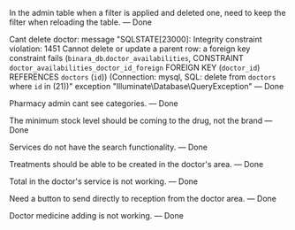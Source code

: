 In the admin table when a filter is applied and deleted one, need to keep the filter when reloading the table. — Done

Cant delete doctor:
message	"SQLSTATE[23000]: Integrity constraint violation: 1451 Cannot delete or update a parent row: a foreign key constraint fails (`binara_db`.`doctor_availabilities`, CONSTRAINT `doctor_availabilities_doctor_id_foreign` FOREIGN KEY (`doctor_id`) REFERENCES `doctors` (`id`)) (Connection: mysql, SQL: delete from `doctors` where `id` in (21))"
exception	"Illuminate\\Database\\QueryException" — Done

Pharmacy admin cant see categories. — Done

The minimum stock level should be coming to the drug, not the brand — Done

Services do not have the search functionality. — Done
 
Treatments should be able to be created in the doctor's area. — Done

Total in the doctor's service is not working. — Done

Need a button to send directly to reception from the doctor area. — Done

Doctor medicine adding is not working. — Done


